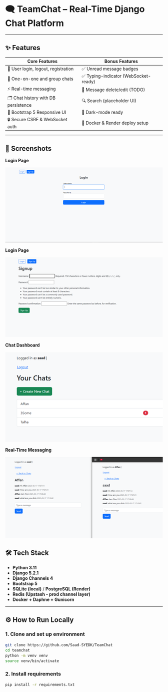 # 🗨️ TeamChat – Real-Time Django Chat Platform

---

## ✨ Features

| Core Features                      | Bonus Features                        |
|-----------------------------------|---------------------------------------|
| 🔐 User login, logout, registration | ✅ Unread message badges              |
| 💬 One-on-one and group chats      | ✅ Typing-indicator (WebSocket-ready) |
| ⚡ Real-time messaging              | 🧹 Message delete/edit (TODO)         |
| 🗂 Chat history with DB persistence | 🔍 Search (placeholder UI)           |
| 🎨 Bootstrap 5 Responsive UI       | 🌙 Dark-mode ready                    |
| 🔒 Secure CSRF & WebSocket auth    | 🚀 Docker & Render deploy setup      |

---

## 📸 Screenshots

**Login Page**

![Login Page](screenshots/login.PNG)

**Login Page**

![Signup Page](screenshots/signup.PNG)

**Chat Dashboard**

![Chat Dashboard](screenshots/home.PNG)

**Real-Time Messaging**

![Real-Time Chat](screenshots/realtime.PNG)


## 🛠️ Tech Stack

- **Python 3.11**
- **Django 5.2.1**
- **Django Channels 4**
- **Bootstrap 5**
- **SQLite (local)** / **PostgreSQL (Render)**
- **Redis (Upstash - prod channel layer)**
- **Docker + Daphne + Gunicorn**

---

## ⚙️ How to Run Locally

### 1. Clone and set up environment
```bash
git clone https://github.com/Saad-SYEDK/TeamChat
cd teamchat
python -m venv venv
source venv/bin/activate
```

### 2. Install requirements
```bash
pip install -r requirements.txt
